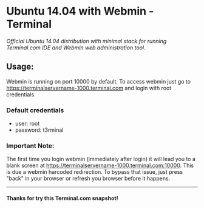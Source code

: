 # Ubuntu 14.04 with Webmin - Terminal
*Official Ubuntu 14.04 distribution with minimal stack for running Terminal.com IDE and Webmin web administration tool.*


## Usage:
Webmin is running on port 10000 by default.
To access webmin just go to https://terminalservername-1000.terminal.com and login with root credentials.

### Default credentials
- user: root
- password: t3rminal

### Important Note:
The first time you login webmin (immediately after login) it will lead you to a blank screen at https://terminalservername-1000.terminal.com:10000. This is due a webmin harcoded redirection. To bypass that issue, just press "back" in your browser or refresh you browser before it happens.

---

#### Thanks for try this Terminal.com snapshot!